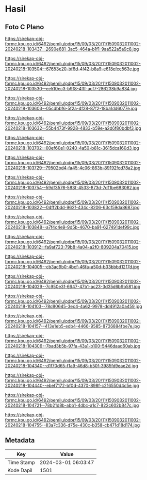 # Hasil

## Foto C Plano

https://sirekap-obj-formc.kpu.go.id/6492/pemilu/pdpr/15/09/03/20/11/1509032011002-20240218-103437--2690e681-3ac5-464a-b1f1-9aa522a5a9c8.jpg

https://sirekap-obj-formc.kpu.go.id/6492/pemilu/pdpr/15/09/03/20/11/1509032011002-20240218-103504--67653e20-bf6d-4f42-b8a9-e618efcc563e.jpg

https://sirekap-obj-formc.kpu.go.id/6492/pemilu/pdpr/15/09/03/20/11/1509032011002-20240218-103530--ee510ec3-b9f8-4fff-acf7-286238b9a834.jpg

https://sirekap-obj-formc.kpu.go.id/6492/pemilu/pdpr/15/09/03/20/11/1509032011002-20240218-103603--05cdbbf6-5f2a-4f28-87f2-18ba1dd6077e.jpg

https://sirekap-obj-formc.kpu.go.id/6492/pemilu/pdpr/15/09/03/20/11/1509032011002-20240218-103632--55b4473f-9928-4833-b59e-a2d6f80bdbf3.jpg

https://sirekap-obj-formc.kpu.go.id/6492/pemilu/pdpr/15/09/03/20/11/1509032011002-20240218-103702--00ef60e1-0240-4a50-b81c-3615dca160d3.jpg

https://sirekap-obj-formc.kpu.go.id/6492/pemilu/pdpr/15/09/03/20/11/1509032011002-20240218-103729--79502bd4-fa45-4c06-863b-89192fcd78a2.jpg

https://sirekap-obj-formc.kpu.go.id/6492/pemilu/pdpr/15/09/03/20/11/1509032011002-20240218-103754--59df3576-583f-4533-873d-7d11be683082.jpg

https://sirekap-obj-formc.kpu.go.id/6492/pemilu/pdpr/15/09/03/20/11/1509032011002-20240218-103822--04ff2bdd-962f-434c-8206-63cf59da8687.jpg

https://sirekap-obj-formc.kpu.go.id/6492/pemilu/pdpr/15/09/03/20/11/1509032011002-20240218-103848--a7f4c4e9-9d5b-4670-ba91-627491def99c.jpg

https://sirekap-obj-formc.kpu.go.id/6492/pemilu/pdpr/15/09/03/20/11/1509032011002-20240218-103912--fa9af723-79b8-4a04-a2f0-809204a70415.jpg

https://sirekap-obj-formc.kpu.go.id/6492/pemilu/pdpr/15/09/03/20/11/1509032011002-20240218-104005--cb3ac9b0-4bcf-46fa-a50d-b33bbbd1217d.jpg

https://sirekap-obj-formc.kpu.go.id/6492/pemilu/pdpr/15/09/03/20/11/1509032011002-20240218-104029--7c950e3f-6647-47b1-ac23-3d35d6b9b581.jpg

https://sirekap-obj-formc.kpu.go.id/6492/pemilu/pdpr/15/09/03/20/11/1509032011002-20240218-104103--78d80645-3ec4-4a62-9978-dd4912a0a459.jpg

https://sirekap-obj-formc.kpu.go.id/6492/pemilu/pdpr/15/09/03/20/11/1509032011002-20240218-104157--413e1eb5-edb4-4466-9585-8736884fbe7e.jpg

https://sirekap-obj-formc.kpu.go.id/6492/pemilu/pdpr/15/09/03/20/11/1509032011002-20240218-104306--7bad3b5b-97fa-43a1-b100-5446daad60ab.jpg

https://sirekap-obj-formc.kpu.go.id/6492/pemilu/pdpr/15/09/03/20/11/1509032011002-20240218-104340--d1f70d65-f1a9-46d8-b50f-3985fd9eae2d.jpg

https://sirekap-obj-formc.kpu.go.id/6492/pemilu/pdpr/15/09/03/20/11/1509032011002-20240218-104440--ebef7172-bf0d-4370-898f-c216550d4c5e.jpg

https://sirekap-obj-formc.kpu.go.id/6492/pemilu/pdpr/15/09/03/20/11/1509032011002-20240218-104721--78b21d8b-abb1-4dbc-a1c7-822c602b847c.jpg

https://sirekap-obj-formc.kpu.go.id/6492/pemilu/pdpr/15/09/03/20/11/1509032011002-20240218-104755--83a7c336-d75e-430c-b358-cb471d18d174.jpg


## Metadata

| Key        | Value               |
| ---------- | ------------------- |
| Time Stamp | 2024-03-01 06:03:47 |
| Kode Dapil | 1501                |



